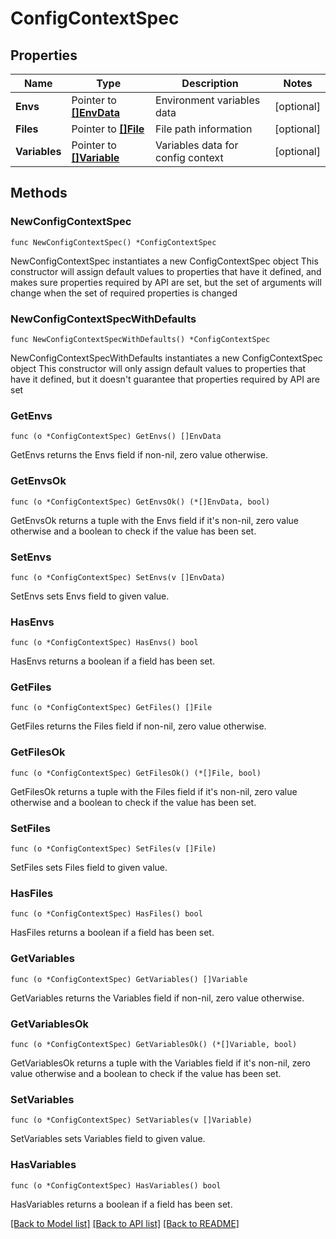 # ConfigContextSpec

## Properties

Name | Type | Description | Notes
------------ | ------------- | ------------- | -------------
**Envs** | Pointer to [**[]EnvData**](EnvData.md) | Environment variables data | [optional] 
**Files** | Pointer to [**[]File**](File.md) | File path information | [optional] 
**Variables** | Pointer to [**[]Variable**](Variable.md) | Variables data for config context | [optional] 

## Methods

### NewConfigContextSpec

`func NewConfigContextSpec() *ConfigContextSpec`

NewConfigContextSpec instantiates a new ConfigContextSpec object
This constructor will assign default values to properties that have it defined,
and makes sure properties required by API are set, but the set of arguments
will change when the set of required properties is changed

### NewConfigContextSpecWithDefaults

`func NewConfigContextSpecWithDefaults() *ConfigContextSpec`

NewConfigContextSpecWithDefaults instantiates a new ConfigContextSpec object
This constructor will only assign default values to properties that have it defined,
but it doesn't guarantee that properties required by API are set

### GetEnvs

`func (o *ConfigContextSpec) GetEnvs() []EnvData`

GetEnvs returns the Envs field if non-nil, zero value otherwise.

### GetEnvsOk

`func (o *ConfigContextSpec) GetEnvsOk() (*[]EnvData, bool)`

GetEnvsOk returns a tuple with the Envs field if it's non-nil, zero value otherwise
and a boolean to check if the value has been set.

### SetEnvs

`func (o *ConfigContextSpec) SetEnvs(v []EnvData)`

SetEnvs sets Envs field to given value.

### HasEnvs

`func (o *ConfigContextSpec) HasEnvs() bool`

HasEnvs returns a boolean if a field has been set.

### GetFiles

`func (o *ConfigContextSpec) GetFiles() []File`

GetFiles returns the Files field if non-nil, zero value otherwise.

### GetFilesOk

`func (o *ConfigContextSpec) GetFilesOk() (*[]File, bool)`

GetFilesOk returns a tuple with the Files field if it's non-nil, zero value otherwise
and a boolean to check if the value has been set.

### SetFiles

`func (o *ConfigContextSpec) SetFiles(v []File)`

SetFiles sets Files field to given value.

### HasFiles

`func (o *ConfigContextSpec) HasFiles() bool`

HasFiles returns a boolean if a field has been set.

### GetVariables

`func (o *ConfigContextSpec) GetVariables() []Variable`

GetVariables returns the Variables field if non-nil, zero value otherwise.

### GetVariablesOk

`func (o *ConfigContextSpec) GetVariablesOk() (*[]Variable, bool)`

GetVariablesOk returns a tuple with the Variables field if it's non-nil, zero value otherwise
and a boolean to check if the value has been set.

### SetVariables

`func (o *ConfigContextSpec) SetVariables(v []Variable)`

SetVariables sets Variables field to given value.

### HasVariables

`func (o *ConfigContextSpec) HasVariables() bool`

HasVariables returns a boolean if a field has been set.


[[Back to Model list]](../README.md#documentation-for-models) [[Back to API list]](../README.md#documentation-for-api-endpoints) [[Back to README]](../README.md)


